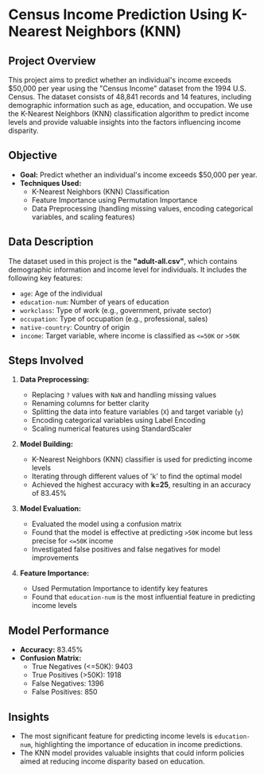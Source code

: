 
# Census Income Prediction Using K-Nearest Neighbors (KNN)

## Project Overview
This project aims to predict whether an individual's income exceeds $50,000 per year using the "Census Income" dataset from the 1994 U.S. Census. The dataset consists of 48,841 records and 14 features, including demographic information such as age, education, and occupation. We use the K-Nearest Neighbors (KNN) classification algorithm to predict income levels and provide valuable insights into the factors influencing income disparity.

## Objective
- **Goal:** Predict whether an individual's income exceeds $50,000 per year.
- **Techniques Used:** 
  - K-Nearest Neighbors (KNN) Classification
  - Feature Importance using Permutation Importance
  - Data Preprocessing (handling missing values, encoding categorical variables, and scaling features)

## Data Description
The dataset used in this project is the **"adult-all.csv"**, which contains demographic information and income level for individuals. It includes the following key features:
- `age`: Age of the individual
- `education-num`: Number of years of education
- `workclass`: Type of work (e.g., government, private sector)
- `occupation`: Type of occupation (e.g., professional, sales)
- `native-country`: Country of origin
- `income`: Target variable, where income is classified as `<=50K` or `>50K`

## Steps Involved
1. **Data Preprocessing:**
   - Replacing `?` values with `NaN` and handling missing values
   - Renaming columns for better clarity
   - Splitting the data into feature variables (`X`) and target variable (`y`)
   - Encoding categorical variables using Label Encoding
   - Scaling numerical features using StandardScaler

2. **Model Building:**
   - K-Nearest Neighbors (KNN) classifier is used for predicting income levels
   - Iterating through different values of 'k' to find the optimal model
   - Achieved the highest accuracy with **k=25**, resulting in an accuracy of 83.45%

3. **Model Evaluation:**
   - Evaluated the model using a confusion matrix
   - Found that the model is effective at predicting `>50K` income but less precise for `<=50K` income
   - Investigated false positives and false negatives for model improvements

4. **Feature Importance:**
   - Used Permutation Importance to identify key features
   - Found that `education-num` is the most influential feature in predicting income levels

## Model Performance
- **Accuracy:** 83.45%
- **Confusion Matrix:**
  - True Negatives (<=50K): 9403
  - True Positives (>50K): 1918
  - False Negatives: 1396
  - False Positives: 850

## Insights
- The most significant feature for predicting income levels is `education-num`, highlighting the importance of education in income predictions.
- The KNN model provides valuable insights that could inform policies aimed at reducing income disparity based on education.
